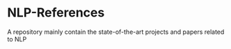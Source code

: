 # NLP-References
A repository mainly contain the state-of-the-art projects and papers related to NLP  
